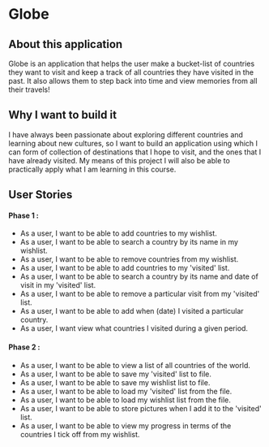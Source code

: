 # Globe

## About this application 
Globe is an application that helps the user make a bucket-list of countries they want to visit and keep a 
track of all countries they have visited in the past. It also allows them to step back into time and view memories 
from all their travels!
## Why I want to build it 
I have always been passionate about exploring different countries and learning about new cultures, so I want to
build an application using which I can form of collection of destinations that I hope to visit, and the
ones that I have already visited. My means of this project I will also be able to practically apply what I am learning
in this course.

## User Stories 
#### Phase 1 :
- As a user, I want to be able to add countries to my wishlist.
- As a user, I want to be able to search a country by its name in my wishlist.
- As a user, I want to be able to remove countries from my wishlist.
- As a user, I want to be able to add countries to my 'visited' list.
- As a user, I want to be able to search a country by its name and date of visit in my 'visited' list. 
- As a user, I want to be able to remove a particular visit from my 'visited' list.
- As a user, I want to be able to add when (date) I visited a particular country.
- As a user, I want view what countries I visited during a given period.


#### Phase 2 :
- As a user, I want to be able to view a list of all countries of the world.
- As a user, I want to be able to save my 'visited' list to file.
- As a user, I want to be able to save my wishlist list to file.
- As a user, I want to be able to load my 'visited' list from the file.
- As a user, I want to be able to load my wishlist list from the file.
- As a user, I want to be able to store pictures when I add it to the 'visited' list.
- As a user, I want to be able to view my progress in terms of the countries I tick off from my wishlist.